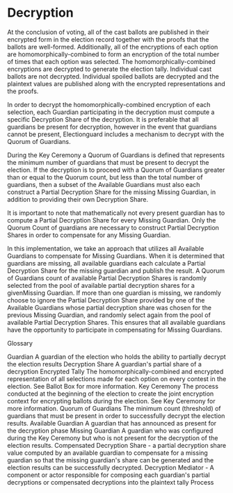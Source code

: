 # Decryption

At the conclusion of voting, all of the cast ballots are published in their encrypted form in the election record together with the proofs that the ballots are well-formed. Additionally, all of the encryptions of each option are homomorphically-combined to form an encryption of the total number of times that each option was selected. The homomorphically-combined encryptions are decrypted to generate the election tally. Individual cast ballots are not decrypted. Individual spoiled ballots are decrypted and the plaintext values are published along with the encrypted representations and the proofs.

In order to decrypt the homomorphically-combined encryption of each selection, each Guardian participating in the decryption must compute a specific Decryption Share of the decryption. It is preferable that all guardians be present for decryption, however in the event that guardians cannot be present, Electionguard includes a mechanism to decrypt with the Quorum of Guardians.

During the Key Ceremony a Quorum of Guardians is defined that represents the minimum number of guardians that must be present to decrypt the election. If the decryption is to proceed with a Quorum of Guardians greater than or equal to the Quorum count, but less than the total number of guardians, then a subset of the Available Guardians must also each construct a Partial Decryption Share for the missing Missing Guardian, in addition to providing their own Decryption Share.

It is important to note that mathematically not every present guardian has to compute a Partial Decryption Share for every Missing Guardian. Only the Quorum Count of guardians are necessary to construct Partial Decryption Shares in order to compensate for any Missing Guardian.

In this implementation, we take an approach that utilizes all Available Guardians to compensate for Missing Guardians. When it is determined that guardians are missing, all available guardians each calculate a Partial Decryption Share for the missing guardian and publish the result. A Quorum of Guardians count of available Partial Decryption Shares is randomly selected from the pool of available partial decryption shares for a givenMissing Guardian. If more than one guardian is missing, we randomly choose to ignore the Partial Decryption Share provided by one of the Available Guardians whose partial decryption share was chosen for the previous Missing Guardian, and randomly select again from the pool of available Partial Decryption Shares. This ensures that all available guardians have the opportunity to participate in compensating for Missing Guardians.

Glossary

Guardian A guardian of the election who holds the ability to partially decrypt the election results
Decryption Share A guardian's partial share of a decryption
Encrypted Tally The homomorphically-combined and encrypted representation of all selections made for each option on every contest in the election. See Ballot Box for more information.
Key Ceremony The process conducted at the beginning of the election to create the joint encryption context for encrypting ballots during the election. See Key Ceremony for more information.
Quorum of Guardians The minimum count (threshold) of guardians that must be present in order to successfully decrypt the election results.
Available Guardian A guardian that has announced as present for the decryption phase
Missing Guardian A guardian who was configured during the Key Ceremony but who is not present for the decryption of the election results.
Compensated Decryption Share - a partial decryption share value computed by an available guardian to compensate for a missing guardian so that the missing guardian's share can be generated and the election results can be successfully decrypted.
Decryption Mediator - A component or actor responsible for composing each guardian's partial decryptions or compensated decryptions into the plaintext tally
Process
